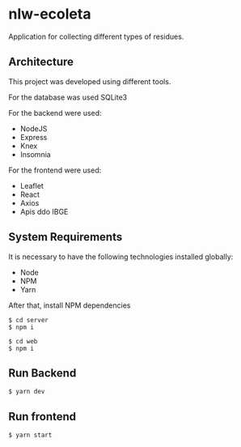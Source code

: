 # nlw-ecoleta

Application for collecting different types of residues.


## Architecture

This project was developed using different tools.

For the database was used SQLite3 

For the backend were used:
- NodeJS 
- Express
- Knex
- Insomnia

For the frontend were used: 
- Leaflet
- React
- Axios
- Apis ddo IBGE


## System Requirements

It is necessary to have the following technologies installed globally:

- Node 
- NPM 
- Yarn

After that, install NPM dependencies

```
$ cd server 
$ npm i
```

```
$ cd web 
$ npm i
```


## Run Backend

```
$ yarn dev
```  


## Run frontend

```
$ yarn start
```
 
